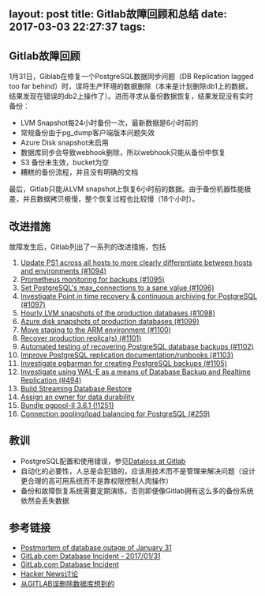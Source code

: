layout: post
title: Gitlab故障回顾和总结
date: 2017-03-03 22:27:37
tags:
---

## Gitlab故障回顾

1月31日，Giblab在修复一个PostgreSQL数据同步问题（DB Replication lagged too far behind）时，误将生产环境的数据删除（本来是计划删除db1上的数据，结果发现在错误的db2上操作了）。进而寻求从备份数据恢复，结果发现没有实时备份：

- LVM Snapshot每24小时备份一次，最新数据是6小时前的
- 常规备份由于pg_dump客户端版本问题失效
- Azure Disk snapshot未启用
- 数据库同步会导致webhook删除，所以webhook只能从备份中恢复
- S3 备份未生效，bucket为空
- 糟糕的备份流程，并且没有明确的文档

最后，Gitlab只能从LVM snapshot上恢复6小时前的数据。由于备份机器性能极差，并且数据拷贝极慢，整个恢复过程也比较慢（18个小时）。

## 改进措施

故障发生后，Gitlab列出了一系列的改进措施，包括

1.  [Update PS1 across all hosts to more clearly differentiate between hosts and environments (#1094)](https://gitlab.com/gitlab-com/infrastructure/issues/1094)
2.  [Prometheus monitoring for backups (#1095)](https://gitlab.com/gitlab-com/infrastructure/issues/1095)
3.  [Set PostgreSQL's max_connections to a sane value (#1096)](https://gitlab.com/gitlab-com/infrastructure/issues/1096)
4.  [Investigate Point in time recovery & continuous archiving for PostgreSQL (#1097)](https://gitlab.com/gitlab-com/infrastructure/issues/1097)
5.  [Hourly LVM snapshots of the production databases (#1098)](https://gitlab.com/gitlab-com/infrastructure/issues/1098)
6.  [Azure disk snapshots of production databases (#1099)](https://gitlab.com/gitlab-com/infrastructure/issues/1099)
7.  [Move staging to the ARM environment (#1100)](https://gitlab.com/gitlab-com/infrastructure/issues/1100)
8.  [Recover production replica(s) (#1101)](https://gitlab.com/gitlab-com/infrastructure/issues/1101)
9.  [Automated testing of recovering PostgreSQL database backups (#1102)](https://gitlab.com/gitlab-com/infrastructure/issues/1102)
10.  [Improve PostgreSQL replication documentation/runbooks (#1103)](https://gitlab.com/gitlab-com/infrastructure/issues/1103)
11.  [Investigate pgbarman for creating PostgreSQL backups (#1105)](https://gitlab.com/gitlab-com/infrastructure/issues/1105)
12.  [Investigate using WAL-E as a means of Database Backup and Realtime Replication (#494)](https://gitlab.com/gitlab-com/infrastructure/issues/494)
13.  [Build Streaming Database Restore](https://gitlab.com/gitlab-com/infrastructure/issues/1152)
14.  [Assign an owner for data durability](https://gitlab.com/gitlab-com/infrastructure/issues/1163)
15.  [Bundle pgpool-II 3.6.1 (!1251)](https://gitlab.com/gitlab-org/omnibus-gitlab/merge_requests/1251)
16.  [Connection pooling/load balancing for PostgreSQL (#259)](https://gitlab.com/gitlab-com/infrastructure/issues/259)

## 教训

- PostgreSQL配置和使用错误，参见[Dataloss at Gitlab](https://blog.2ndquadrant.com/dataloss-at-gitlab/)
- 自动化的必要性，人总是会犯错的，应该用技术而不是管理来解决问题（设计更合理的高可用系统而不是靠权限控制人肉操作）
- 备份和故障恢复系统需要定期演练，否则即便像Gitlab拥有这么多的备份系统依然会丢失数据

## 参考链接

- [Postmortem of database outage of January 31](https://about.gitlab.com/2017/02/10/postmortem-of-database-outage-of-january-31/)
- [GitLab.com Database Incident - 2017/01/31](https://docs.google.com/document/d/1GCK53YDcBWQveod9kfzW-VCxIABGiryG7_z_6jHdVik/pub)
- [GitLab.com Database Incident](https://about.gitlab.com/2017/02/01/gitlab-dot-com-database-incident/)
- [Hacker News讨论](https://news.ycombinator.com/item?id=13537052)
- [从GITLAB误删除数据库想到的](http://coolshell.cn/articles/17680.html)
